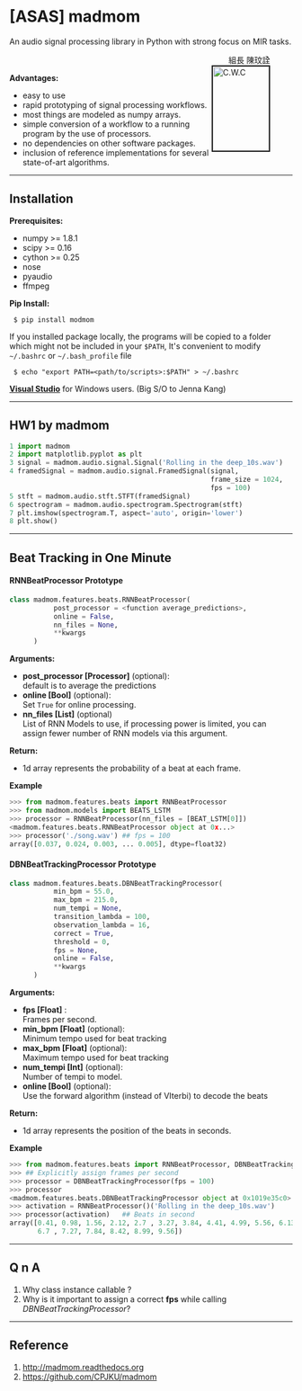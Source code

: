 # [ASAS] madmom
An audio signal processing library in Python with strong focus on MIR tasks.

<figure>
  <figcaption align="right">組長 陳玟詮</figcaption>
  <img alt="C.W.C" src="https://scontent-tpe1-1.xx.fbcdn.net/v/t34.18173-12/26754357_1995601330457755_1492089480_n.jpg?_nc_cat=0&_nc_eui2=AeG1Iy1gTI-NW0G926Cagf_rl3l66f-sp0sUgE_A0K5XbSDG7WIiQT0T56O-hxkTj6ksA39Ym42HIakgCCvCya_Pl7EcwnHD_FawTR4TGTfyxQ&oh=2e42efd04cf0c99d748c27fa860738e5&oe=5AF7B7D8" width=100 height = 150 align=right border=2.5 >
</figure>

__Advantages:__
<ul>
<li> easy to use </li>
<li> rapid prototyping of signal processing workflows.</li>
<li> most things are modeled as numpy arrays.</li>
<li> simple conversion of a workflow to a running program by the use of processors.</li>
<li> no dependencies on other software packages. </li>
<li> inclusion of reference implementations for several state-of-art algorithms.</li>
</ul>

 ---

## Installation
__Prerequisites:__
* numpy >= 1.8.1
* scipy >= 0.16
* cython >= 0.25
* nose
* pyaudio
* ffmpeg

__Pip Install:__
```console
 $ pip install modmom
```

If you installed package locally, the programs will be copied to a folder which might not be included in your `$PATH`, It's convenient to modify `~/.bashrc` or `~/.bash_profile` file

```console
 $ echo "export PATH=<path/to/scripts>:$PATH" > ~/.bashrc
```

<b><a href="https://download.microsoft.com/download/5/f/7/5f7acaeb-8363-451f-9425-68a90f98b238/visualcppbuildtools_full.exe?fixForIE=.exe.">Visual Studio</a></b> for Windows users. (Big S/O to Jenna Kang)

---

## HW1 by madmom
```Python
1 import madmom
2 import matplotlib.pyplot as plt
3 signal = madmom.audio.signal.Signal('Rolling in the deep_10s.wav')
4 framedSignal = madmom.audio.signal.FramedSignal(signal,
                                                  frame_size = 1024,
                                                  fps = 100)
5 stft = madmom.audio.stft.STFT(framedSignal)
6 spectrogram = madmom.audio.spectrogram.Spectrogram(stft)
7 plt.imshow(spectrogram.T, aspect='auto', origin='lower')
8 plt.show()
```
---

## Beat Tracking in One Minute

#### RNNBeatProcessor Prototype
```python
class madmom.features.beats.RNNBeatProcessor(
           post_processor = <function average_predictions>,
           online = False,
           nn_files = None,
           **kwargs
      )
```
__Arguments:__
* __post_processor [Processor]__ (optional):<br> default is to average the predictions
* __online [Bool]__ (optional): <br> Set `True` for online processing.
* __nn_files [List]__ (optional) <br>List of RNN Models to use, if processing power is limited, you can assign fewer number of RNN models via this argument.

__Return:__
* 1d array represents the probability of a beat at each frame.

__Example__
```python
>>> from madmom.features.beats import RNNBeatProcessor
>>> from madmom.models import BEATS_LSTM
>>> processor = RNNBeatProcessor(nn_files = [BEAT_LSTM[0]])
<madmom.features.beats.RNNBeatProcessor object at 0x...>
>>> processor('./song.wav') ## fps = 100
array([0.037, 0.024, 0.003, ... 0.005], dtype=float32)
```

#### DBNBeatTrackingProcessor Prototype
```python
class madmom.features.beats.DBNBeatTrackingProcessor(
           min_bpm = 55.0,
           max_bpm = 215.0,
           num_tempi = None,
           transition_lambda = 100,
           observation_lambda = 16,
           correct = True,
           threshold = 0,
           fps = None,
           online = False,
           **kwargs
      )
```
__Arguments:__
* __fps [Float]__ :<br> Frames per second.
* __min_bpm [Float]__ (optional):<br> Minimum tempo used for beat tracking
* __max_bpm [Float]__ (optional):<br> Maximum tempo used for beat tracking
* __num_tempi [Int]__ (optional):<br> Number of tempi to model.
* __online [Bool]__ (optional): <br> Use the forward algorithm (instead of VIterbi) to decode the beats


__Return:__
* 1d array represents the position of the beats in seconds.

__Example__
```python
>>> from madmom.features.beats import RNNBeatProcessor, DBNBeatTrackingProcessor
>>> ## Explicitly assign frames per second
>>> processor = DBNBeatTrackingProcessor(fps = 100)
>>> processor
<madmom.features.beats.DBNBeatTrackingProcessor object at 0x1019e35c0>
>>> activation = RNNBeatProcessor()('Rolling in the deep_10s.wav')
>>> processor(activation)   ## Beats in second
array([0.41, 0.98, 1.56, 2.12, 2.7 , 3.27, 3.84, 4.41, 4.99, 5.56, 6.13,
       6.7 , 7.27, 7.84, 8.42, 8.99, 9.56])
```

---

## Q n A
1. Why class instance callable ?
3. Why is it important to assign a correct <b>fps</b> while calling _DBNBeatTrackingProcessor_?

---

## Reference
1. http://madmom.readthedocs.org
2. https://github.com/CPJKU/madmom
